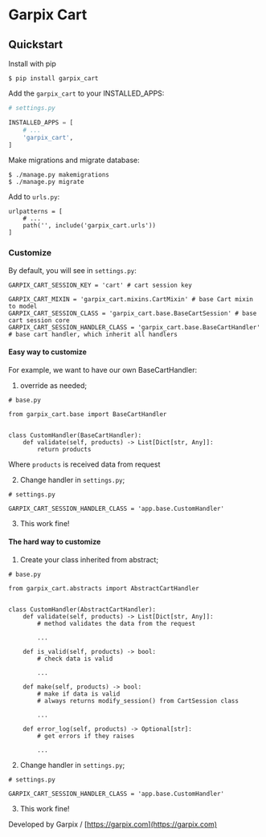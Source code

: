 # Garpix Cart

## Quickstart

Install with pip 

    $ pip install garpix_cart

Add the `garpix_cart` to your INSTALLED_APPS:

```python
# settings.py

INSTALLED_APPS = [
    # ...
    'garpix_cart',
]
```

Make migrations and migrate database:

    $ ./manage.py makemigrations
    $ ./manage.py migrate

Add to `urls.py`:

```
urlpatterns = [
    # ...
    path('', include('garpix_cart.urls'))
]
```

### Customize

By default, you will see in `settings.py`:

```
GARPIX_CART_SESSION_KEY = 'cart' # cart session key 

GARPIX_CART_MIXIN = 'garpix_cart.mixins.CartMixin' # base Cart mixin to model
GARPIX_CART_SESSION_CLASS = 'garpix_cart.base.BaseCartSession' # base cart session core
GARPIX_CART_SESSION_HANDLER_CLASS = 'garpix_cart.base.BaseCartHandler' # base cart handler, which inherit all handlers
```

#### Easy way to customize

For example, we want to have our own BaseCartHandler:

1) override as needed;

```
# base.py

from garpix_cart.base import BaseCartHandler


class CustomHandler(BaseCartHandler):
    def validate(self, products) -> List[Dict[str, Any]]:
        return products
```

Where `products` is received data from request

2) Change handler in `settings.py`;

```
# settings.py

GARPIX_CART_SESSION_HANDLER_CLASS = 'app.base.CustomHandler'
```

3) This work fine!


#### The hard way to customize

1) Create your class inherited from abstract;

```
# base.py

from garpix_cart.abstracts import AbstractCartHandler


class CustomHandler(AbstractCartHandler):
    def validate(self, products) -> List[Dict[str, Any]]:
        # method validates the data from the request
        
        ...

    def is_valid(self, products) -> bool:
        # check data is valid

        ...
    
    def make(self, products) -> bool:
        # make if data is valid
        # always returns modify_session() from CartSession class
    
        ...

    def error_log(self, products) -> Optional[str]:
        # get errors if they raises
    
        ...
``` 

2) Change handler in `settings.py`;

```
# settings.py

GARPIX_CART_SESSION_HANDLER_CLASS = 'app.base.CustomHandler'
```

3) This work fine!


Developed by Garpix / [https://garpix.com](https://garpix.com)